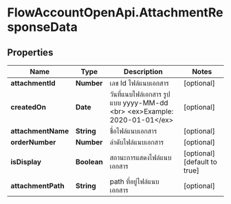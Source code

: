 # FlowAccountOpenApi.AttachmentResponseData

## Properties

Name | Type | Description | Notes
------------ | ------------- | ------------- | -------------
**attachmentId** | **Number** | เลข Id ไฟล์แนบเอกสาร | [optional] 
**createdOn** | **Date** | วันที่แนบไฟล์เอกสาร รูปแบบ yyyy-MM-dd &lt;br&gt; &lt;ex&gt;Example: 2020-01-01&lt;/ex&gt; | [optional] 
**attachmentName** | **String** | ชื่อไฟล์แนบเอกสาร | [optional] 
**orderNumber** | **Number** | ลำดับไฟล์แนบเอกสาร | [optional] 
**isDisplay** | **Boolean** | สถานะการแสดงไฟล์แนบเอกสาร | [optional] [default to true]
**attachmentPath** | **String** | path ที่อยู่ไฟล์แนบเอกสาร | [optional] 


